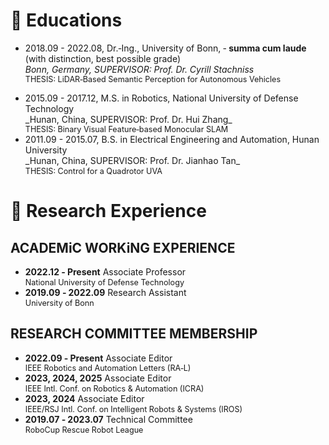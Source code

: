<span id="educations"></span>

# 📖 Educations
- 2018.09 - 2022.08, Dr.‑Ing., University of Bonn,  ‑ <strong>summa cum laude</strong> (with distinction, best possible grade)<br>
  _Bonn, Germany, SUPERVISOR: Prof. Dr. Cyrill Stachniss_<br>
  <span style="font-size: 90%;">THESIS: LiDAR‑Based Semantic Perception for Autonomous Vehicles</span>

- <p style="margin: 0; line-height: 1.2;">
  2015.09 - 2017.12, M.S. in Robotics, National University of Defense Technology<br>
  _Hunan, China, SUPERVISOR: Prof. Dr. Hui Zhang_<br>
  <span style="font-size: 90%;">THESIS: Binary Visual Feature‑based Monocular SLAM</span>
  </p>
- <p style="margin: 0; line-height: 1.2;">
  2011.09 - 2015.07, B.S. in Electrical Engineering and Automation, Hunan University<br>
  _Hunan, China, SUPERVISOR: Prof. Dr. Jianhao Tan_<br>
  <span style="font-size: 90%;">THESIS: Control for a Quadrotor UVA</span>
  </p>

<span id="experience"></span>
# 💬 Research Experience
## ACADEMiC WORKiNG EXPERIENCE
- <p style="margin: 0; line-height: 1.2;">
  <strong>2022.12 ‑ Present</strong> Associate Professor<br>
  <span style="font-size: 90%;">National University of Defense Technology </span>
  </p>
- <p style="margin: 0; line-height: 1.2;">
  <strong>2019.09 ‑ 2022.09</strong> Research Assistant<br>
  <span style="font-size: 90%;">University of Bonn </span>
  </p>
  
## RESEARCH COMMITTEE MEMBERSHIP
- <p style="margin: 0; line-height: 1.2;">
  <strong>2022.09 ‑ Present</strong> Associate Editor <br>
  <span style="font-size: 90%;">IEEE Robotics and Automation Letters (RA‑L) </span>
  </p>
- <p style="margin: 0; line-height: 1.2;">
  <strong>2023, 2024, 2025</strong> Associate Editor <br>
  <span style="font-size: 90%;">IEEE Intl. Conf. on Robotics & Automation (ICRA) </span>
  </p>
- <p style="margin: 0; line-height: 1.2;">
  <strong>2023, 2024</strong> Associate Editor <br>
  <span style="font-size: 90%;">IEEE/RSJ Intl. Conf. on Intelligent Robots & Systems (IROS) </span>
  </p>
- <p style="margin: 0; line-height: 1.2;">
  <strong>2019.07 ‑ 2023.07</strong> Technical Committee <br>
  <span style="font-size: 90%;">RoboCup Rescue Robot League </span>
  </p>


